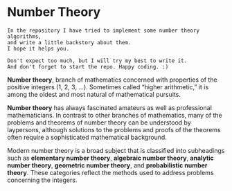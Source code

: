 # Number Theory

```
In the repository I have tried to implement some number theory algorithms,
and write a little backstory about them.
I hope it helps you.

Don't expect too much, but I will try my best to write it.
And don't forget to start the repo. Happy coding. :)
```

**Number theory**, branch of mathematics concerned with properties of the positive integers (1, 2, 3, …). Sometimes called “higher arithmetic,” it is among the oldest and most natural of mathematical pursuits.

**Number theory** has always fascinated amateurs as well as professional mathematicians. In contrast to other branches of mathematics, many of the problems and theorems of number theory can be understood by laypersons, although solutions to the problems and proofs of the theorems often require a sophisticated mathematical background.

Modern number theory is a broad subject that is classified into subheadings such as **elementary number theory**, **algebraic number theory**, **analytic number theory**, **geometric number theory**, and **probabilistic number theory**. These categories reflect the methods used to address problems concerning the integers.

